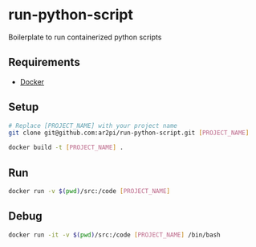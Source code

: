 # run-python-script

Boilerplate to run containerized python scripts

## Requirements

- [Docker](https://www.docker.com/)

## Setup

```sh
# Replace [PROJECT_NAME] with your project name
git clone git@github.com:ar2pi/run-python-script.git [PROJECT_NAME]

docker build -t [PROJECT_NAME] .
```

## Run

```sh
docker run -v $(pwd)/src:/code [PROJECT_NAME]
```

## Debug

```sh
docker run -it -v $(pwd)/src:/code [PROJECT_NAME] /bin/bash
```
